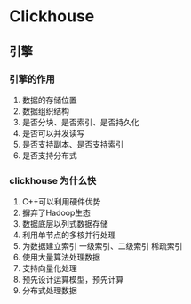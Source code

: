 # Clickhouse

## 引擎
### 引擎的作用
1. 数据的存储位置
2. 数据组织结构
3. 是否分块、是否索引、是否持久化
4. 是否可以并发读写
5. 是否支持副本、是否支持索引
6. 是否支持分布式

### clickhouse 为什么快
1. C++可以利用硬件优势
2. 摒弃了Hadoop生态
3. 数据底层以列式数据存储
4. 利用单节点的多核并行处理
5. 为数据建立索引 一级索引、二级索引 稀疏索引
6. 使用大量算法处理数据
7. 支持向量化处理
8. 预先设计运算模型，预先计算
9. 分布式处理数据